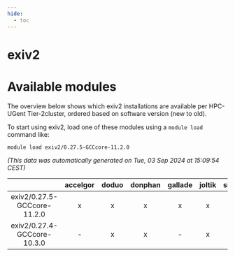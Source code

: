 ```yaml
---
hide:
  - toc
---
```


exiv2
=====

# Available modules


The overview below shows which exiv2 installations are available per HPC-UGent Tier-2cluster, ordered based on software version (new to old).

To start using exiv2, load one of these modules using a `module load` command like:

```shell
module load exiv2/0.27.5-GCCcore-11.2.0
```

*(This data was automatically generated on Tue, 03 Sep 2024 at 15:09:54 CEST)*  

| |accelgor|doduo|donphan|gallade|joltik|shinx|skitty|
| :---: | :---: | :---: | :---: | :---: | :---: | :---: | :---: |
|exiv2/0.27.5-GCCcore-11.2.0|x|x|x|x|x|-|x|
|exiv2/0.27.4-GCCcore-10.3.0|-|x|x|-|x|-|x|
